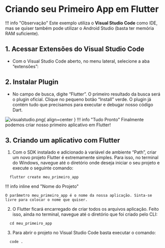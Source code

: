 # Criando seu Primeiro App em Flutter

!!! info "Observação" 
    Este exemplo utiliza o **Visual Studio Code** como IDE,  mas se quiser também pode utilizar o Android Studio (basta ter memória RAM suficiente).

## 1. Acessar Extensões do Visual Studio Code
- Com o Visual Studio Code aberto, no menu lateral, selecione a aba “extensões”:

## 2. Instalar Plugin
- No campo de busca, digite “Flutter”. O primeiro resultado da busca será o plugin oficial. Clique no pequeno botão “Install” verde. O plugin já contém tudo que precisamos para executar e debugar nosso código Dart.

![visualstudio.png](https://arquivo.devmedia.com.br/naoexclusivo/CaioRolla/sala-flutter/artigos/009.png){ align=center }
!!! info "Tudo Pronto" 
Finalmente podemos criar nosso primeiro aplicativo em Flutter!

## 3. Criando um aplicativo com Flutter

1. Com o SDK instalado e adicionado à variável de ambiente “Path”, criar um novo projeto Flutter é extremamente simples. Para isso, no terminal do Windows, navegue até o diretório onde deseja iniciar o seu projeto e execute o seguinte comando:   
  ```
    flutter create meu_primeiro_app
  ```
!!! info inline end "Nome do Projeto"

    O parâmetro meu_primeiro_app é o nome da nossa aplicação. Sinta-se livre para colocar o nome que quiser.


2. O Flutter ficará encarregado de criar todos os arquivos aplicação. Feito isso, ainda no terminal, navegue até o diretório que foi criado pelo CLI: 
```
  cd meu_primeiro_app
```

3. Para abrir o projeto no Visual Studio Code basta executar o comando:
```
  code .
```

